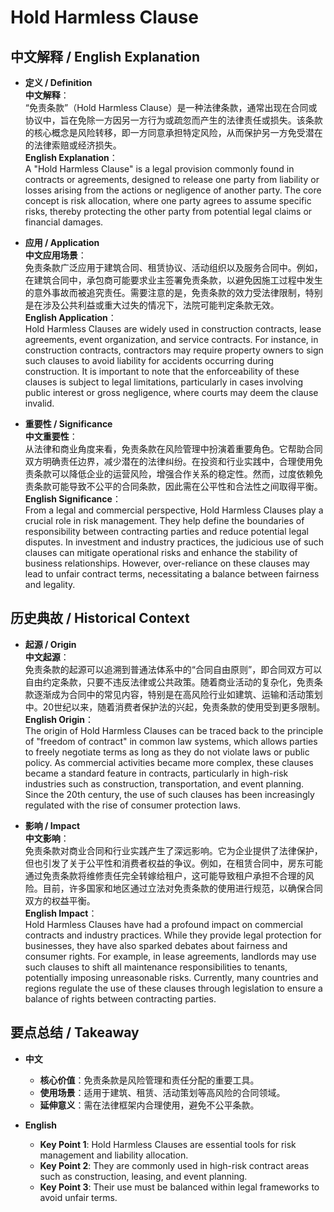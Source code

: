 # Hold Harmless Clause

## 中文解释 / English Explanation

* **定义 / Definition**  
  **中文解释**：  
  “免责条款”（Hold Harmless Clause）是一种法律条款，通常出现在合同或协议中，旨在免除一方因另一方行为或疏忽而产生的法律责任或损失。该条款的核心概念是风险转移，即一方同意承担特定风险，从而保护另一方免受潜在的法律索赔或经济损失。  
  **English Explanation**：  
  A "Hold Harmless Clause" is a legal provision commonly found in contracts or agreements, designed to release one party from liability or losses arising from the actions or negligence of another party. The core concept is risk allocation, where one party agrees to assume specific risks, thereby protecting the other party from potential legal claims or financial damages.

* **应用 / Application**  
  **中文应用场景**：  
  免责条款广泛应用于建筑合同、租赁协议、活动组织以及服务合同中。例如，在建筑合同中，承包商可能要求业主签署免责条款，以避免因施工过程中发生的意外事故而被追究责任。需要注意的是，免责条款的效力受法律限制，特别是在涉及公共利益或重大过失的情况下，法院可能判定条款无效。  
  **English Application**：  
  Hold Harmless Clauses are widely used in construction contracts, lease agreements, event organization, and service contracts. For instance, in construction contracts, contractors may require property owners to sign such clauses to avoid liability for accidents occurring during construction. It is important to note that the enforceability of these clauses is subject to legal limitations, particularly in cases involving public interest or gross negligence, where courts may deem the clause invalid.

* **重要性 / Significance**  
  **中文重要性**：  
  从法律和商业角度来看，免责条款在风险管理中扮演着重要角色。它帮助合同双方明确责任边界，减少潜在的法律纠纷。在投资和行业实践中，合理使用免责条款可以降低企业的运营风险，增强合作关系的稳定性。然而，过度依赖免责条款可能导致不公平的合同条款，因此需在公平性和合法性之间取得平衡。  
  **English Significance**：  
  From a legal and commercial perspective, Hold Harmless Clauses play a crucial role in risk management. They help define the boundaries of responsibility between contracting parties and reduce potential legal disputes. In investment and industry practices, the judicious use of such clauses can mitigate operational risks and enhance the stability of business relationships. However, over-reliance on these clauses may lead to unfair contract terms, necessitating a balance between fairness and legality.

## 历史典故 / Historical Context

* **起源 / Origin**  
  **中文起源**：  
  免责条款的起源可以追溯到普通法体系中的“合同自由原则”，即合同双方可以自由约定条款，只要不违反法律或公共政策。随着商业活动的复杂化，免责条款逐渐成为合同中的常见内容，特别是在高风险行业如建筑、运输和活动策划中。20世纪以来，随着消费者保护法的兴起，免责条款的使用受到更多限制。  
  **English Origin**：  
  The origin of Hold Harmless Clauses can be traced back to the principle of "freedom of contract" in common law systems, which allows parties to freely negotiate terms as long as they do not violate laws or public policy. As commercial activities became more complex, these clauses became a standard feature in contracts, particularly in high-risk industries such as construction, transportation, and event planning. Since the 20th century, the use of such clauses has been increasingly regulated with the rise of consumer protection laws.

* **影响 / Impact**  
  **中文影响**：  
  免责条款对商业合同和行业实践产生了深远影响。它为企业提供了法律保护，但也引发了关于公平性和消费者权益的争议。例如，在租赁合同中，房东可能通过免责条款将维修责任完全转嫁给租户，这可能导致租户承担不合理的风险。目前，许多国家和地区通过立法对免责条款的使用进行规范，以确保合同双方的权益平衡。  
  **English Impact**：  
  Hold Harmless Clauses have had a profound impact on commercial contracts and industry practices. While they provide legal protection for businesses, they have also sparked debates about fairness and consumer rights. For example, in lease agreements, landlords may use such clauses to shift all maintenance responsibilities to tenants, potentially imposing unreasonable risks. Currently, many countries and regions regulate the use of these clauses through legislation to ensure a balance of rights between contracting parties.

## 要点总结 / Takeaway

* **中文**  
  - **核心价值**：免责条款是风险管理和责任分配的重要工具。  
  - **使用场景**：适用于建筑、租赁、活动策划等高风险的合同领域。  
  - **延伸意义**：需在法律框架内合理使用，避免不公平条款。  

* **English**  
  - **Key Point 1**: Hold Harmless Clauses are essential tools for risk management and liability allocation.  
  - **Key Point 2**: They are commonly used in high-risk contract areas such as construction, leasing, and event planning.  
  - **Key Point 3**: Their use must be balanced within legal frameworks to avoid unfair terms.